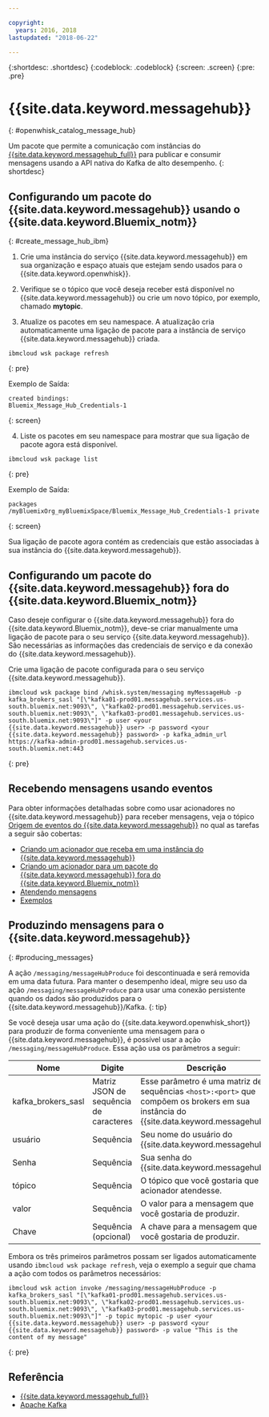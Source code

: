 ```yaml
---

copyright:
  years: 2016, 2018
lastupdated: "2018-06-22"

---
```


{:shortdesc: .shortdesc}
{:codeblock: .codeblock}
{:screen: .screen}
{:pre: .pre}

# {{site.data.keyword.messagehub}}
{: #openwhisk_catalog_message_hub}

Um pacote que permite a comunicação com instâncias do [{{site.data.keyword.messagehub_full}}](https://developer.ibm.com/messaging/message-hub) para publicar e consumir mensagens usando a API nativa do Kafka de alto desempenho.
{: shortdesc}

## Configurando um pacote do {{site.data.keyword.messagehub}} usando o {{site.data.keyword.Bluemix_notm}}
{: #create_message_hub_ibm}

1. Crie uma instância do serviço {{site.data.keyword.messagehub}} em sua organização e espaço atuais que estejam sendo usados para o {{site.data.keyword.openwhisk}}.

2. Verifique se o tópico que você deseja receber está disponível no {{site.data.keyword.messagehub}} ou crie um novo tópico, por exemplo, chamado **mytopic**.

3. Atualize os pacotes em seu namespace. A atualização cria automaticamente uma ligação de pacote para a instância de serviço {{site.data.keyword.messagehub}} criada.
  ```
  ibmcloud wsk package refresh
  ```
  {: pre}

  Exemplo de Saída:
  ```
  created bindings:
  Bluemix_Message_Hub_Credentials-1
  ```
  {: screen}

4. Liste os pacotes em seu namespace para mostrar que sua ligação de pacote agora está disponível.
  ```
  ibmcloud wsk package list
  ```
  {: pre}

  Exemplo de Saída:
  ```
  packages
  /myBluemixOrg_myBluemixSpace/Bluemix_Message_Hub_Credentials-1 private
  ```
  {: screen}

  Sua ligação de pacote agora contém as credenciais que estão associadas à sua instância
do {{site.data.keyword.messagehub}}.

## Configurando um pacote do {{site.data.keyword.messagehub}} fora do {{site.data.keyword.Bluemix_notm}}

Caso deseje configurar o {{site.data.keyword.messagehub}} fora do {{site.data.keyword.Bluemix_notm}}, deve-se criar manualmente uma ligação de pacote para
o seu serviço {{site.data.keyword.messagehub}}. São necessárias as informações das credenciais de serviço e da conexão do
{{site.data.keyword.messagehub}}.

Crie uma ligação de pacote configurada para o seu serviço {{site.data.keyword.messagehub}}.
```
ibmcloud wsk package bind /whisk.system/messaging myMessageHub -p kafka_brokers_sasl "[\"kafka01-prod01.messagehub.services.us-south.bluemix.net:9093\", \"kafka02-prod01.messagehub.services.us-south.bluemix.net:9093\", \"kafka03-prod01.messagehub.services.us-south.bluemix.net:9093\"]" -p user <your {{site.data.keyword.messagehub}} user> -p password <your {{site.data.keyword.messagehub}} password> -p kafka_admin_url https://kafka-admin-prod01.messagehub.services.us-south.bluemix.net:443
```
{: pre}

## Recebendo mensagens usando eventos

Para obter informações detalhadas sobre como usar acionadores no {{site.data.keyword.messagehub}} para receber mensagens, veja o tópico
[Origem de eventos do {{site.data.keyword.messagehub}}](./openwhisk_messagehub.html) no qual as tarefas a seguir são cobertas:
* [Criando um acionador que receba em uma instância do {{site.data.keyword.messagehub}}](./openwhisk_messagehub.html#create_message_hub_trigger)
* [Criando um acionador para um pacote do {{site.data.keyword.messagehub}} fora do {{site.data.keyword.Bluemix_notm}}](./openwhisk_messagehub.html#create_message_hub_trigger_outside)
* [Atendendo mensagens](./openwhisk_messagehub.html#message_hub_listen)
* [Exemplos](./openwhisk_messagehub.html#examples)

## Produzindo mensagens para o {{site.data.keyword.messagehub}}
{: #producing_messages}

A ação `/messaging/messageHubProduce` foi descontinuada e será removida em uma data futura. Para manter o desempenho ideal, migre seu uso da ação `/messaging/messageHubProduce` para usar uma conexão persistente quando os dados são produzidos para o {{site.data.keyword.messagehub}}/Kafka.
{: tip}

Se você deseja usar uma ação do {{site.data.keyword.openwhisk_short}} para produzir de forma conveniente uma mensagem para o {{site.data.keyword.messagehub}}, é possível usar a ação `/messaging/messageHubProduce`. Essa ação usa os parâmetros a seguir:

|Nome|Digite|Descrição|
|---|---|---|
|kafka_brokers_sasl|Matriz JSON de sequência de caracteres|Esse parâmetro é uma matriz de sequências `<host>:<port>` que compõem os brokers em sua instância do {{site.data.keyword.messagehub}}.|
|usuário|Sequência|Seu nome do usuário do {{site.data.keyword.messagehub}}.|
|Senha|Sequência|Sua senha do {{site.data.keyword.messagehub}}.|
|tópico|Sequência|O tópico que você gostaria que o acionador atendesse.|
|valor|Sequência|O valor para a mensagem que você gostaria de produzir.|
|Chave|Sequência (opcional)|A chave para a mensagem que você gostaria de produzir.|

Embora os três primeiros parâmetros possam ser ligados automaticamente usando `ibmcloud wsk package refresh`, veja o exemplo a seguir que chama a ação com todos os parâmetros necessários:
```
ibmcloud wsk action invoke /messaging/messageHubProduce -p kafka_brokers_sasl "[\"kafka01-prod01.messagehub.services.us-south.bluemix.net:9093\", \"kafka02-prod01.messagehub.services.us-south.bluemix.net:9093\", \"kafka03-prod01.messagehub.services.us-south.bluemix.net:9093\"]" -p topic mytopic -p user <your {{site.data.keyword.messagehub}} user> -p password <your {{site.data.keyword.messagehub}} password> -p value "This is the content of my message"
```
{: pre}

## Referência
- [{{site.data.keyword.messagehub_full}}](https://developer.ibm.com/messaging/message-hub/)
- [Apache Kafka](https://kafka.apache.org/)
